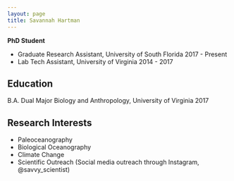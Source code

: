 ```yaml
---
layout: page
title: Savannah Hartman
---
```


**PhD Student**

* Graduate Research Assistant, University of South Florida 2017 - Present
* Lab Tech Assistant, University of Virginia 2014 - 2017

## Education
B.A. Dual Major Biology and Anthropology, University of Virginia 2017

## Research Interests

* Paleoceanography
* Biological Oceanography
* Climate Change
* Scientific Outreach (Social media outreach through Instagram, @savvy_scientist)
